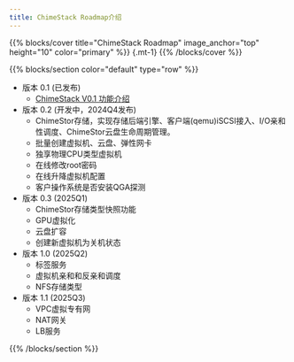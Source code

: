 ```yaml
---
title: ChimeStack Roadmap介绍
---
```


{{% blocks/cover title="ChimeStack Roadmap" image_anchor="top" height="10" color="primary"  %}}
{.mt-1}
{{% /blocks/cover %}}


{{% blocks/section color="default" type="row" %}}

- 版本 0.1 (已发布)
  - [ChimeStack V0.1 功能介绍](/release/landscape)
- 版本 0.2 (开发中，2024Q4发布)
  - ChimeStor存储，实现存储后端引擎、客户端(qemu)iSCSI接入、I/O亲和性调度、ChimeStor云盘生命周期管理。
  - 批量创建虚拟机、云盘、弹性网卡
  - 独享物理CPU类型虚拟机
  - 在线修改root密码
  - 在线升降虚拟机配置
  - 客户操作系统是否安装QGA探测
- 版本 0.3 (2025Q1)
  - ChimeStor存储类型快照功能
  - GPU虚拟化
  - 云盘扩容
  - 创建新虚拟机为关机状态
- 版本 1.0 (2025Q2)
  - 标签服务
  - 虚拟机亲和和反亲和调度
  - NFS存储类型
- 版本 1.1 (2025Q3)
  - VPC虚拟专有网
  - NAT网关
  - LB服务 

{{% /blocks/section %}}